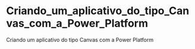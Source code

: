 # Criando_um_aplicativo_do_tipo_Canvas_com_a_Power_Platform
Criando um aplicativo do tipo Canvas com a Power Platform
